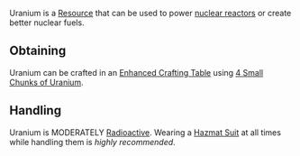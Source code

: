 Uranium is a [Resource](https://github.com/Slimefun/Slimefun4/wiki/Resources) that can be used to power [nuclear reactors](https://github.com/Slimefun/Slimefun4/wiki/Electric-Machines) or create better nuclear fuels.

## Obtaining
Uranium can be crafted in an [Enhanced Crafting Table](https://github.com/Slimefun/Slimefun4/wiki/Enhanced-Crafting-Table) using [4 Small Chunks of Uranium](https://github.com/Slimefun/Slimefun4/wiki/Small-Chunk-of-Uranium).

## Handling
Uranium is MODERATELY [Radioactive](https://github.com/Slimefun/Slimefun4/wiki/Radiation). Wearing a [Hazmat Suit](https://github.com/Slimefun/Slimefun4/wiki/Hazmat-Suit) at all times while handling them is *highly recommended*. 
